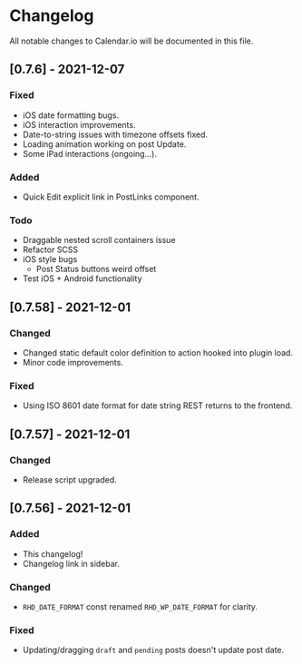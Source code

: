# Changelog

All notable changes to Calendar.io will be documented in this file.

## [0.7.6] - 2021-12-07

### Fixed

- iOS date formatting bugs.
- iOS interaction improvements.
- Date-to-string issues with timezone offsets fixed.
- Loading animation working on post Update.
- Some iPad interactions (ongoing...).

### Added

- Quick Edit explicit link in PostLinks component.

### Todo

- Draggable nested scroll containers issue
- Refactor SCSS
- iOS style bugs
  - Post Status buttons weird offset
- Test iOS + Android functionality

## [0.7.58] - 2021-12-01

### Changed

- Changed static default color definition to action hooked into plugin load.
- Minor code improvements.

### Fixed

- Using ISO 8601 date format for date string REST returns to the frontend.

## [0.7.57] - 2021-12-01

### Changed

- Release script upgraded.

## [0.7.56] - 2021-12-01

### Added

- This changelog!
- Changelog link in sidebar.

### Changed

- `RHD_DATE_FORMAT` const renamed `RHD_WP_DATE_FORMAT` for clarity.

### Fixed

- Updating/dragging `draft` and `pending` posts doesn't update post date.
